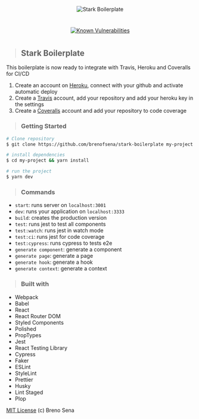 <p align="center">
<img src="./static/stark.png" alt="Stark Boilerplate" title="Stark Boilerplate" />
</p>

<p align="center" style="margin: 40px 0;">
<a href="https://snyk.io/test/github/brenofsena/stark-boilerplate?targetFile=package.json"><img src="https://snyk.io/test/github/brenofsena/stark-boilerplate/badge.svg?targetFile=package.json" alt="Known Vulnerabilities" data-canonical-src="https://snyk.io/test/github/brenofsena/stark-boilerplate?targetFile=package.json" style="max-width:100%;"></a>
</p>

> ## Stark Boilerplate

This boilerplate is now ready to integrate with Travis, Heroku and Coveralls for CI/CD

1. Create an account on [Heroku](https://www.heroku.com/), connect with your github and activate automatic deploy
2. Create a [Travis](https://travis-ci.org/) account, add your repository and add your heroku key in the settings
3. Create a [Coveralls](http://coveralls.io/) account and add your repository to code coverage

> ### Getting Started

```sh
# Clone repository
$ git clone https://github.com/brenofsena/stark-boilerplate my-project

# install dependencies
$ cd my-project && yarn install

# run the project
$ yarn dev
```

> ### Commands

- `start`: runs server on `localhost:3001`
- `dev`: runs your application on `localhost:3333`
- `build`: creates the production version
- `test`: runs jest to test all components
- `test:watch`: runs jest in watch mode
- `test:ci`: runs jest for code coverage
- `test:cypress`: runs cypress to tests e2e
- `generate component`: generate a component
- `generate page`: generate a page
- `generate hook`: generate a hook
- `generate context`: generate a context

> ### Built with

- Webpack
- Babel
- React
- React Router DOM
- Styled Components
- Polished
- PropTypes
- Jest
- React Testing Library
- Cypress
- Faker
- ESLint
- StyleLint
- Prettier
- Husky
- Lint Staged
- Plop

[MIT License](./license) (c) Breno Sena
